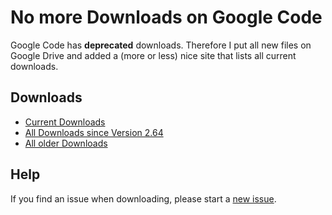# No more Downloads on Google Code #
Google Code has **deprecated** downloads. Therefore I put all new files
on Google Drive and added a (more or less) nice site that lists all current downloads.



## Downloads ##
  * [Current Downloads](http://rt.coujo.de/downloads/dwnld.php?ver=current)
  * [All Downloads since Version 2.64](http://rt.coujo.de/downloads/dwnld.php)
  * [All older Downloads](https://code.google.com/p/vlc-record/downloads/list?can=4)

## Help ##
If you find an issue when downloading, please start a [new issue](https://code.google.com/p/vlc-record/issues/entry).